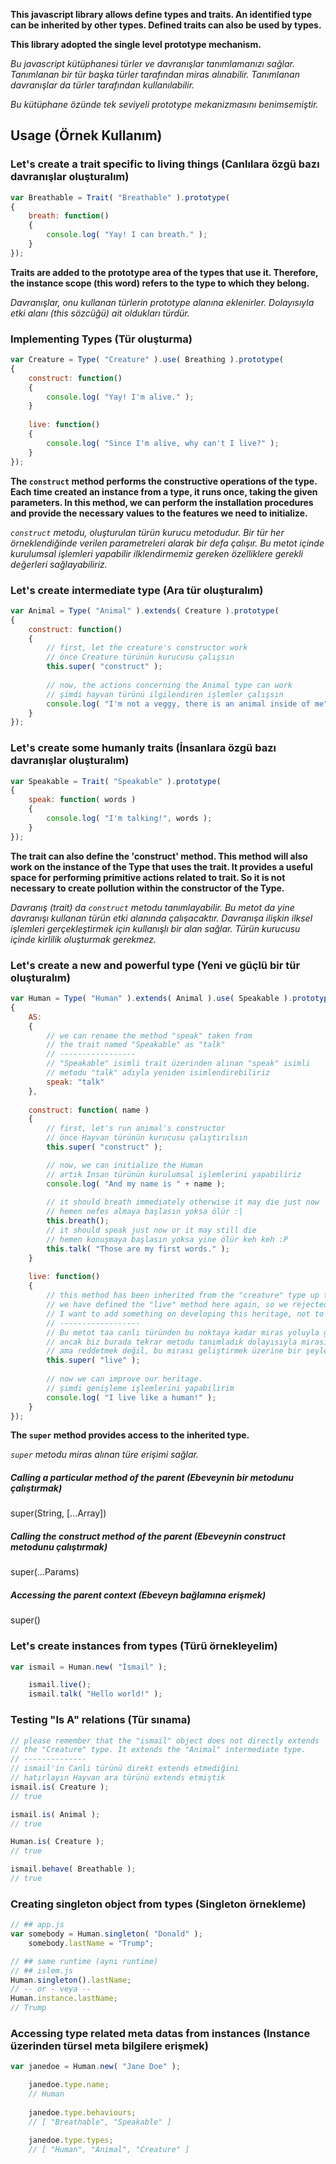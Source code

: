 **This javascript library allows define types and traits. An identified type can be inherited
by other types. Defined traits can also be used by types.**

**This library adopted the single level prototype mechanism.**

_Bu javascript kütüphanesi türler ve davranışlar tanımlamanızı sağlar. Tanımlanan bir tür başka
türler tarafından miras alınabilir. Tanımlanan davranışlar da türler tarafından kullanılabilir._

_Bu kütüphane özünde tek seviyeli prototype mekanizmasını benimsemiştir._

## Usage (Örnek Kullanım)
### Let's create a trait specific to living things (Canlılara özgü bazı davranışlar oluşturalım)
```javascript
var Breathable = Trait( "Breathable" ).prototype(
{
    breath: function()
    {
        console.log( "Yay! I can breath." );
    }
});
```
**Traits are added to the prototype area of the types that use it. Therefore, the instance scope
(this word) refers to the type to which they belong.**

_Davranışlar, onu kullanan türlerin prototype alanına eklenirler. Dolayısıyla etki alanı
(this sözcüğü) ait oldukları türdür._

### Implementing Types (Tür oluşturma)
```javascript
var Creature = Type( "Creature" ).use( Breathing ).prototype(
{
    construct: function()
    {
        console.log( "Yay! I'm alive." );
    }
    
    live: function()
    {
        console.log( "Since I'm alive, why can't I live?" );
    }
});
```
**The `construct` method performs the constructive operations of the type. Each time
created an instance from a type, it runs once, taking the given parameters. In this
method, we can perform the installation procedures and provide the necessary values
to the features we need to initialize.**

_`construct` metodu, oluşturulan türün kurucu metodudur. Bir tür her örneklendiğinde
verilen parametreleri alarak bir defa çalışır. Bu metot içinde kurulumsal işlemleri
yapabilir ilklendirmemiz gereken özelliklere gerekli değerleri sağlayabiliriz._

### Let's create intermediate type (Ara tür oluşturalım)
```javascript
var Animal = Type( "Animal" ).extends( Creature ).prototype(
{
    construct: function()
    {
        // first, let the creature's constructor work
        // önce Creature türünün kurucusu çalışsın
        this.super( "construct" );
        
        // now, the actions concerning the Animal type can work
        // şimdi hayvan türünü ilgilendiren işlemler çalışsın
        console.log( "I'm not a veggy, there is an animal inside of me" );
    }
});
```
### Let's create some humanly traits (İnsanlara özgü bazı davranışlar oluşturalım)
```javascript
var Speakable = Trait( "Speakable" ).prototype(
{
    speak: function( words )
    {
        console.log( "I'm talking!", words );
    }
});
```

**The trait can also define the 'construct' method. This method will also work on
the instance of the Type that uses the trait. It provides a useful space for
performing primitive actions related to trait. So it is not necessary to create
pollution within the constructor of the Type.**

_Davranış (trait) da `construct` metodu tanımlayabilir. Bu metot da yine davranışı
kullanan türün etki alanında çalışacaktır. Davranışa ilişkin ilksel işlemleri
gerçekleştirmek için kullanışlı bir alan sağlar. Türün kurucusu içinde kirlilik
oluşturmak gerekmez._

### Let's create a new and powerful type (Yeni ve güçlü bir tür oluşturalım)
```javascript
var Human = Type( "Human" ).extends( Animal ).use( Speakable ).prototype(
{
    AS:
    {
        // we can rename the method "speak" taken from
        // the trait named "Speakable" as "talk"
        // -----------------
        // "Speakable" isimli trait üzerinden alınan "speak" isimli
        // metodu "talk" adıyla yeniden isimlendirebiliriz
        speak: "talk"
    },
    
    construct: function( name )
    {
        // first, let's run animal's constructor
        // önce Hayvan türünün kurucusu çalıştırılsın
        this.super( "construct" );

        // now, we can initialize the Human
        // artık Insan türünün kurulumsal işlemlerini yapabiliriz
        console.log( "And my name is " + name );
        
        // it should breath immediately otherwise it may die just now
        // hemen nefes almaya başlasın yoksa ölür :|
        this.breath();
        // it should speak just now or it may still die
        // hemen konuşmaya başlasın yoksa yine ölür keh keh :P
        this.talk( "Those are my first words." );
    }
    
    live: function()
    {
        // this method has been inherited from the "creature" type up to this point, but
        // we have defined the "live" method here again, so we rejected the inheritance, but
        // I want to add something on developing this heritage, not to refuse it.
        // ------------------
        // Bu metot taa canlı türünden bu noktaya kadar miras yoluyla geldi
        // ancak biz burada tekrar metodu tanımladık dolayısıyla mirası reddettik
        // ama reddetmek değil, bu mirası geliştirmek üzerine bir şeyler katmak istiyorum
        this.super( "live" );
        
        // now we can improve our heritage.
        // şimdi genişleme işlemlerini yapabilirim
        console.log( "I live like a human!" );
    }
});
```

**The `super` method provides access to the inherited type.**

_`super` metodu miras alınan türe erişimi sağlar._

##### Calling a particular method of the parent (Ebeveynin bir metodunu çalıştırmak)
super(String, [...Array])

##### Calling the construct method of the parent (Ebeveynin construct metodunu çalıştırmak)
super(...Params)

##### Accessing the parent context (Ebeveyn bağlamına erişmek)
super()

### Let's create instances from types (Türü örnekleyelim)
```javascript
var ismail = Human.new( "İsmail" );

    ismail.live();
    ismail.talk( "Hello world!" );
```

### Testing "Is A" relations (Tür sınama)
```javascript
// please remember that the "ismail" object does not directly extends
// the "Creature" type. It extends the "Animal" intermediate type.
// --------------
// ismail'in Canli türünü direkt extends etmediğini
// hatırlayın Hayvan ara türünü extends etmiştik
ismail.is( Creature );
// true

ismail.is( Animal );
// true

Human.is( Creature );
// true

ismail.behave( Breathable );
// true
```

### Creating singleton object from types (Singleton örnekleme)
```javascript
// ## app.js
var somebody = Human.singleton( "Donald" );
    somebody.lastName = "Trump";

// ## same runtime (aynı runtime)
// ## islem.js
Human.singleton().lastName;
// -- or - veya --
Human.instance.lastName;
// Trump
```
### Accessing type related meta datas from instances (Instance üzerinden türsel meta bilgilere erişmek)
```javascript
var janedoe = Human.new( "Jane Doe" );

    janedoe.type.name;
    // Human
    
    janedoe.type.behaviours;
    // [ "Breathable", "Speakable" ]
    
    janedoe.type.types;
    // [ "Human", "Animal", "Creature" ]
```
